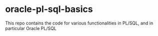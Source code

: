 # oracle-pl-sql-basics
This repo contains the code for various functionalities in PL/SQL, and in particular Oracle PL/SQL

